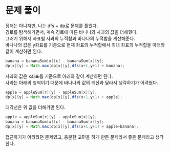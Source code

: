 # 문제 풀이
정해는 아니지만, 나는 dfs + dp로 문제를 풀었다.   
경로를 탐색해가면서, 계속 경로에 따른 바나나와 사과의 값을 더해줬다.   
그러기 위해서 좌표별 사과의 누적합과 바나나의 누적합을 계산해준다.   
바나나의 값은 y좌표를 기준으로 현재 좌표의 누적합에서 최대 좌표의 누적합을 아래와 같이 계산하면 된다.
```java
banana = bananaSum[x][c] - bananaSum[x][y];
dp[x][y] = Math.max(dp[x][y],dfs(x+1,y+1) + banana);
```
사과의 값은 x좌표를 기준으로 아래와 같이 계산하면 된다.   
사과는 아래의 영역이기 때문에 바나나의 값의 계산과 달라서 생각하기가 어려웠다.
```java
apple = appleSum[r][y] - appleSum[x][y];
dp[x][y] = Math.max(dp[x][y],dfs(x+1,y+1) + apple);
```
대각선은 위 값을 더해가면 된다.
```java
apple = appleSum[r][y] - appleSum[x][y];
banana = bananaSum[x][c] - bananaSum[x][y];
dp[x][y] = Math.max(dp[x][y],dfs(x+1,y+1) + apple+banana);
```

접근하기가 어려웠던 문제였고, 충분한 고민을 하게 만든 문제라서 좋은 문제라고 생각한다.